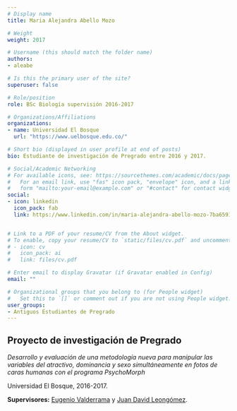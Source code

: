 ```yaml
---
# Display name
title: Maria Alejandra Abello Mozo

# Weight
weight: 2017

# Username (this should match the folder name)
authors:
- aleabe

# Is this the primary user of the site?
superuser: false

# Role/position
role: BSc Biología supervisión 2016-2017

# Organizations/Affiliations
organizations:
- name: Universidad El Bosque
  url: "https://www.uelbosque.edu.co/"

# Short bio (displayed in user profile at end of posts)
bio: Estudiante de investigación de Pregrado entre 2016 y 2017.

# Social/Academic Networking
# For available icons, see: https://sourcethemes.com/academic/docs/page-builder/#icons
#   For an email link, use "fas" icon pack, "envelope" icon, and a link in the
#   form "mailto:your-email@example.com" or "#contact" for contact widget.
social:
- icon: linkedin
  icon_pack: fab
  link: https://www.linkedin.com/in/maria-alejandra-abello-mozo-7ba659181/


# Link to a PDF of your resume/CV from the About widget.
# To enable, copy your resume/CV to `static/files/cv.pdf` and uncomment the lines below.
# - icon: cv
#   icon_pack: ai
#   link: files/cv.pdf

# Enter email to display Gravatar (if Gravatar enabled in Config)
email: ""

# Organizational groups that you belong to (for People widget)
#   Set this to `[]` or comment out if you are not using People widget.
user_groups:
- Antiguos Estudiantes de Pregrado
---
```


## **Proyecto de investigación de Pregrado**  

*Desarrollo y evaluación de una metodología nueva para manipular las variables del atractivo, dominancia y sexo simultáneamente en fotos de caras humanas con el programa PsychoMorph*

Universidad El Bosque, 2016-2017.

**Supervisores:** [Eugenio Valderrama](/es/author/eugenio-valderrama/) y [Juan David Leongómez](/es/#about).
